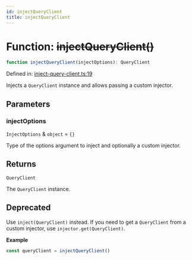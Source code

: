 ```yaml
---
id: injectQueryClient
title: injectQueryClient
---
```


<!-- DO NOT EDIT: this page is autogenerated from the type comments -->

# Function: ~~injectQueryClient()~~

```ts
function injectQueryClient(injectOptions): QueryClient
```

Defined in: [inject-query-client.ts:19](https://github.com/TanStack/query/blob/main/packages/angular-query-experimental/src/inject-query-client.ts#L19)

Injects a `QueryClient` instance and allows passing a custom injector.

## Parameters

### injectOptions

`InjectOptions` & `object` = `{}`

Type of the options argument to inject and optionally a custom injector.

## Returns

`QueryClient`

The `QueryClient` instance.

## Deprecated

Use `inject(QueryClient)` instead.
If you need to get a `QueryClient` from a custom injector, use `injector.get(QueryClient)`.

**Example**

```ts
const queryClient = injectQueryClient()
```
